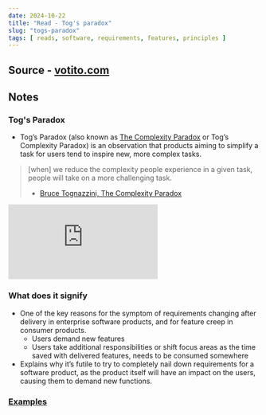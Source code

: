 ```yaml
---
date: 2024-10-22
title: "Read - Tog's paradox"
slug: "togs-paradox"
tags: [ reads, software, requirements, features, principles ]
---
```




## Source - [votito.com][1]

## Notes

### Tog's Paradox
* Tog’s Paradox (also known as [The Complexity Paradox][2] or Tog’s Complexity Paradox) is an observation that products aiming to simplify a task for users tend to inspire new, more complex tasks.
> [when] we reduce the complexity people experience in a given task, people will take on a more challenging task.
> - [Bruce Tognazzini, The Complexity Paradox][2]

![Tog's Paradox Example Illustration][2]

### What does it signify
* One of the key reasons for the symptom of requirements changing after delivery in enterprise software products, and for feature creep in consumer products.
  * Users demand new features
  * Users take additional responsibilities or shift focus areas as the time saved with delivered features, needs to be consumed somewhere
* Explains why it’s futile to try to completely nail down requirements for a software product, as the product itself will have an impact on the users, causing them to demand new functions.

### [Examples][4]



  [1]: https://www.votito.com/methods/togs-paradox/
  [2]: https://www.asktog.com/columns/011complexity.html
  [3]: https://www.votito.com/assets/20241005/togs-paradox.webp
  [4]: https://www.votito.com/methods/togs-paradox/#examples-of-togs-paradox
